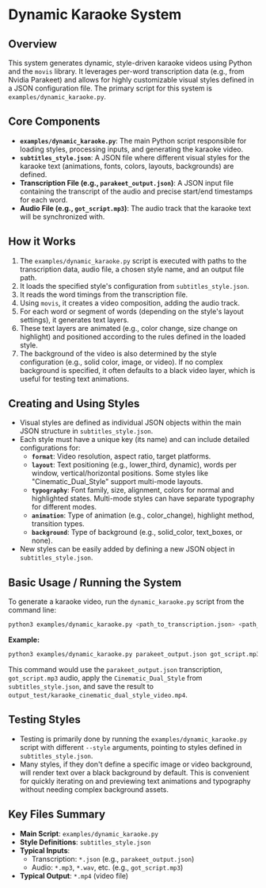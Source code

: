 # Dynamic Karaoke System

## Overview
This system generates dynamic, style-driven karaoke videos using Python and the `movis` library. It leverages per-word transcription data (e.g., from Nvidia Parakeet) and allows for highly customizable visual styles defined in a JSON configuration file. The primary script for this system is `examples/dynamic_karaoke.py`.

## Core Components
-   **`examples/dynamic_karaoke.py`**: The main Python script responsible for loading styles, processing inputs, and generating the karaoke video.
-   **`subtitles_style.json`**: A JSON file where different visual styles for the karaoke text (animations, fonts, colors, layouts, backgrounds) are defined.
-   **Transcription File (e.g., `parakeet_output.json`)**: A JSON input file containing the transcript of the audio and precise start/end timestamps for each word.
-   **Audio File (e.g., `got_script.mp3`)**: The audio track that the karaoke text will be synchronized with.

## How it Works
1.  The `examples/dynamic_karaoke.py` script is executed with paths to the transcription data, audio file, a chosen style name, and an output file path.
2.  It loads the specified style's configuration from `subtitles_style.json`.
3.  It reads the word timings from the transcription file.
4.  Using `movis`, it creates a video composition, adding the audio track.
5.  For each word or segment of words (depending on the style's layout settings), it generates text layers.
6.  These text layers are animated (e.g., color change, size change on highlight) and positioned according to the rules defined in the loaded style.
7.  The background of the video is also determined by the style configuration (e.g., solid color, image, or video). If no complex background is specified, it often defaults to a black video layer, which is useful for testing text animations.

## Creating and Using Styles
-   Visual styles are defined as individual JSON objects within the main JSON structure in `subtitles_style.json`.
-   Each style must have a unique key (its name) and can include detailed configurations for:
    -   **`format`**: Video resolution, aspect ratio, target platforms.
    -   **`layout`**: Text positioning (e.g., lower_third, dynamic), words per window, vertical/horizontal positions. Some styles like "Cinematic_Dual_Style" support multi-mode layouts.
    -   **`typography`**: Font family, size, alignment, colors for normal and highlighted states. Multi-mode styles can have separate typography for different modes.
    -   **`animation`**: Type of animation (e.g., color_change), highlight method, transition types.
    -   **`background`**: Type of background (e.g., solid_color, text_boxes, or none).
-   New styles can be easily added by defining a new JSON object in `subtitles_style.json`.

## Basic Usage / Running the System
To generate a karaoke video, run the `dynamic_karaoke.py` script from the command line:

```bash
python3 examples/dynamic_karaoke.py <path_to_transcription.json> <path_to_audio.mp3> --style <style_name> --output <output_video_filename.mp4>
```

**Example:**
```bash
python3 examples/dynamic_karaoke.py parakeet_output.json got_script.mp3 --style Cinematic_Dual_Style --output output_test/karaoke_cinematic_dual_style_video.mp4
```
This command would use the `parakeet_output.json` transcription, `got_script.mp3` audio, apply the `Cinematic_Dual_Style` from `subtitles_style.json`, and save the result to `output_test/karaoke_cinematic_dual_style_video.mp4`.

## Testing Styles
-   Testing is primarily done by running the `examples/dynamic_karaoke.py` script with different `--style` arguments, pointing to styles defined in `subtitles_style.json`.
-   Many styles, if they don't define a specific image or video background, will render text over a black background by default. This is convenient for quickly iterating on and previewing text animations and typography without needing complex background assets.

## Key Files Summary
-   **Main Script**: `examples/dynamic_karaoke.py`
-   **Style Definitions**: `subtitles_style.json`
-   **Typical Inputs**:
    -   Transcription: `*.json` (e.g., `parakeet_output.json`)
    -   Audio: `*.mp3`, `*.wav`, etc. (e.g., `got_script.mp3`)
-   **Typical Output**: `*.mp4` (video file)
